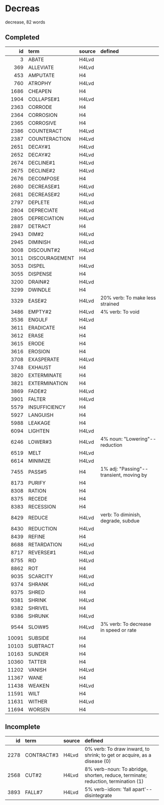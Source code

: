 # Decreas

decrease, 82 words

## Completed

|    id | term           | source   | defined                                 |
|------:|:---------------|:---------|:----------------------------------------|
|     3 | ABATE          | H4Lvd    |                                         |
|   369 | ALLEVIATE      | H4Lvd    |                                         |
|   453 | AMPUTATE       | H4       |                                         |
|   760 | ATROPHY        | H4Lvd    |                                         |
|  1686 | CHEAPEN        | H4       |                                         |
|  1904 | COLLAPSE#1     | H4Lvd    |                                         |
|  2363 | CORRODE        | H4       |                                         |
|  2364 | CORROSION      | H4       |                                         |
|  2365 | CORROSIVE      | H4       |                                         |
|  2386 | COUNTERACT     | H4Lvd    |                                         |
|  2387 | COUNTERACTION  | H4Lvd    |                                         |
|  2651 | DECAY#1        | H4Lvd    |                                         |
|  2652 | DECAY#2        | H4Lvd    |                                         |
|  2674 | DECLINE#1      | H4Lvd    |                                         |
|  2675 | DECLINE#2      | H4Lvd    |                                         |
|  2676 | DECOMPOSE      | H4       |                                         |
|  2680 | DECREASE#1     | H4Lvd    |                                         |
|  2681 | DECREASE#2     | H4Lvd    |                                         |
|  2797 | DEPLETE        | H4Lvd    |                                         |
|  2804 | DEPRECIATE     | H4Lvd    |                                         |
|  2805 | DEPRECIATION   | H4Lvd    |                                         |
|  2887 | DETRACT        | H4       |                                         |
|  2943 | DIM#2          | H4Lvd    |                                         |
|  2945 | DIMINISH       | H4Lvd    |                                         |
|  3008 | DISCOUNT#2     | H4Lvd    |                                         |
|  3011 | DISCOURAGEMENT | H4       |                                         |
|  3053 | DISPEL         | H4Lvd    |                                         |
|  3055 | DISPENSE       | H4       |                                         |
|  3200 | DRAIN#2        | H4Lvd    |                                         |
|  3299 | DWINDLE        | H4       |                                         |
|  3329 | EASE#2         | H4Lvd    | 20% verb: To make less strained         |
|  3486 | EMPTY#2        | H4Lvd    | 4% verb: To void                        |
|  3536 | ENGULF         | H4Lvd    |                                         |
|  3611 | ERADICATE      | H4       |                                         |
|  3612 | ERASE          | H4       |                                         |
|  3615 | ERODE          | H4       |                                         |
|  3616 | EROSION        | H4       |                                         |
|  3708 | EXASPERATE     | H4Lvd    |                                         |
|  3748 | EXHAUST        | H4       |                                         |
|  3820 | EXTERMINATE    | H4       |                                         |
|  3821 | EXTERMINATION  | H4       |                                         |
|  3869 | FADE#2         | H4Lvd    |                                         |
|  3901 | FALTER         | H4Lvd    |                                         |
|  5579 | INSUFFICIENCY  | H4       |                                         |
|  5927 | LANGUISH       | H4       |                                         |
|  5988 | LEAKAGE        | H4       |                                         |
|  6094 | LIGHTEN        | H4Lvd    |                                         |
|  6246 | LOWER#3        | H4Lvd    | 4% noun: "Lowering"--reduction          |
|  6519 | MELT           | H4Lvd    |                                         |
|  6614 | MINIMIZE       | H4Lvd    |                                         |
|  7455 | PASS#5         | H4       | 1% adj: "Passing"--transient, moving by |
|  8173 | PURIFY         | H4       |                                         |
|  8308 | RATION         | H4       |                                         |
|  8375 | RECEDE         | H4       |                                         |
|  8383 | RECESSION      | H4       |                                         |
|  8429 | REDUCE         | H4Lvd    | verb: To diminish, degrade, subdue      |
|  8430 | REDUCTION      | H4Lvd    |                                         |
|  8439 | REFINE         | H4       |                                         |
|  8688 | RETARDATION    | H4Lvd    |                                         |
|  8717 | REVERSE#1      | H4Lvd    |                                         |
|  8755 | RID            | H4Lvd    |                                         |
|  8862 | ROT            | H4       |                                         |
|  9035 | SCARCITY       | H4Lvd    |                                         |
|  9374 | SHRANK         | H4Lvd    |                                         |
|  9375 | SHRED          | H4       |                                         |
|  9381 | SHRINK         | H4Lvd    |                                         |
|  9382 | SHRIVEL        | H4       |                                         |
|  9386 | SHRUNK         | H4Lvd    |                                         |
|  9544 | SLOW#5         | H4Lvd    | 3% verb: To decrease in speed or rate   |
| 10091 | SUBSIDE        | H4       |                                         |
| 10103 | SUBTRACT       | H4       |                                         |
| 10163 | SUNDER         | H4       |                                         |
| 10360 | TATTER         | H4       |                                         |
| 11202 | VANISH         | H4Lvd    |                                         |
| 11367 | WANE           | H4       |                                         |
| 11438 | WEAKEN         | H4Lvd    |                                         |
| 11591 | WILT           | H4       |                                         |
| 11631 | WITHER         | H4Lvd    |                                         |
| 11694 | WORSEN         | H4       |                                         |

## Incomplete

|   id | term       | source   | defined                                                                          |
|-----:|:-----------|:---------|:---------------------------------------------------------------------------------|
| 2278 | CONTRACT#3 | H4Lvd    | 0% verb: To draw inward, to shrink; to get or acquire, as a disease (0)          |
| 2568 | CUT#2      | H4Lvd    | 8% verb-noun: To abridge, shorten, reduce, terminate; reduction, termination (1) |
| 3893 | FALL#7     | H4Lvd    | 5% verb-idiom: 'fall apart'--disintegrate                                        |